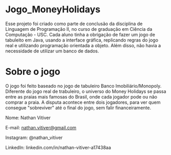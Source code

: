 # Jogo_MoneyHolidays

Esse projeto foi criado como parte de conclusão da disciplina de Linguagem de Programação II, no curso de graduação em Ciência da Computação - USC. Cada aluno tinha a obrigação de fazer um jogo de tabuleito em Java, usando a interface gráfica, replicando regras do jogo real e utilizando programação orientada a objeto. Além disso, não havia a necessidade de utilizar um banco de dados. 

# Sobre o jogo

O jogo foi feito baseado no jogo de tabuleiro Banco Imobiliário/Monopoly. Diferente do jogo real de trabuleiro, o universo do Money Holidays se passa entre as praias mais famosas do Brasil, onde cada jogador pode ou não comprar a praia. A disputa acontece entre dois jogadores, para ver quem consegue "sobreviver" até o final do jogo, sem falir financeiramente. 

Nome: Nathan Vitiver

E-mail: nathan.vitiver@gmail.com

Instagram: @nathan_vitiver

LinkedIn: linkedin.com/in/nathan-vitiver-a17438aa

